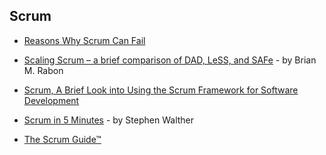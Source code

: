 ## Scrum

- [Reasons Why Scrum Can Fail](http://www.scrumexpert.com/knowledge/reasons-why-scrum-can-fail/)

- [Scaling Scrum – a brief comparison of DAD, LeSS, and SAFe](https://www.linkedin.com/pulse/scaling-scrum-brief-comparison-dad-less-safe-brian-m-rabon-cst-pmp) - by Brian M. Rabon

- [Scrum, A Brief Look into Using the Scrum Framework for Software Development](https://www.atlassian.com/agile/scrum)

- [Scrum in 5 Minutes](http://stephenwalther.com/archive/2012/08/17/scrum-in-5-minutes) - by Stephen Walther

- [The Scrum Guide™](http://www.scrumguides.org/scrum-guide.html)

